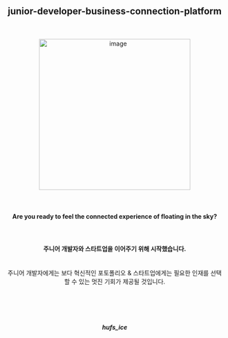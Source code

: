 

<div align=center> <h2> junior-developer-business-connection-platform </h2></div>



<br>
<br>

<div align = center><img width="350" alt="image" src="https://dy4w30ff1hry4.cloudfront.net/img/junior-logo@2x.png">
 </div>
 
<br>
 <br>

 <div align = center> <h4> Are you ready to feel the connected experience of floating in the sky? </h4> </div>
 






<br>

<div align = center> <h4> 주니어 개발자와 스타트업을 이어주기 위해 시작했습니다. <h4></div>

<br>

<div align = center>  주니어 개발자에게는 보다 혁신적인 포토폴리오 & 스타트업에게는 필요한 인재를 선택할 수 있는 멋진 기회가 제공될 것입니다. </div>
<br>
<br>




<br>
<br>

<div align = center> <h5> hufs_ice   </h5>  </div>



